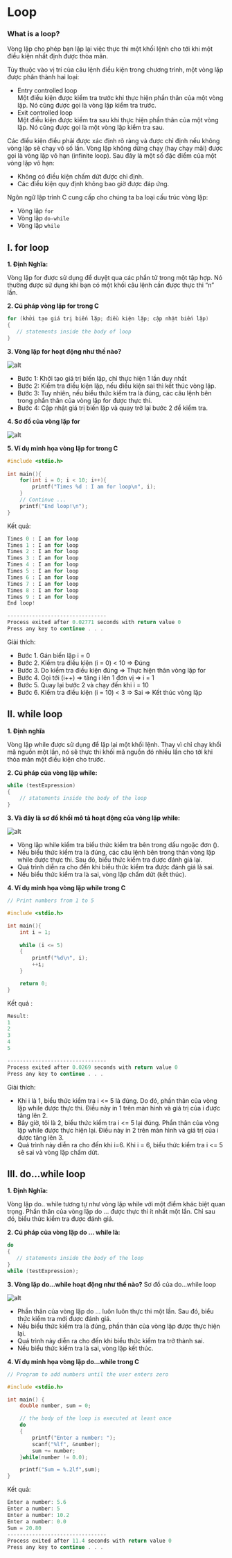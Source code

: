 # Loop

### What is a loop?

Vòng lặp cho phép bạn lặp lại việc thực thi một khối lệnh cho tới khi một điều kiện nhất định được thỏa mãn.

Tùy thuộc vào vị trí của câu lệnh điều kiện trong chương trình, một vòng lặp được phân thành hai loại:
- Entry controlled loop  
  Một điều kiện được kiểm tra trước khi thực hiện phần thân của một vòng lặp. Nó cũng được gọi là vòng lặp kiểm tra trước.
- Exit controlled loop  
  Một điều kiện được kiểm tra sau khi thực hiện phần thân của một vòng lặp. Nó cũng được gọi là một vòng lặp kiểm tra sau.

Các điều kiện điều phải được xác định rõ ràng và được chỉ định nếu không vòng lặp sẽ chạy vô số lần. Vòng lặp không dừng chạy (hay chạy mãi) được gọi là vòng lặp vô hạn (infinite loop). Sau đây là một số đặc điểm của một vòng lặp vô hạn:
- Không có điều kiện chấm dứt được chỉ định.
- Các điều kiện quy định không bao giờ được đáp ứng.

Ngôn ngữ lập trình C cung cấp cho chúng ta ba loại cấu trúc vòng lặp:
- Vòng lặp `for`
- Vòng lặp `do-while`
- Vòng lặp `while`

## I. for loop

**1. Định Nghĩa:**

Vòng lặp for được sử dụng để duyệt qua các phần tử trong một tập hợp. Nó thường được sử dụng khi bạn có một khối câu lệnh cần được thực thi “n” lần.

**2. Cú pháp vòng lặp for trong C**

```c
for (khởi tạo giá trị biến lặp; điều kiện lặp; cập nhật biến lặp)
{
   // statements inside the body of loop
}
```
**3. Vòng lặp for hoạt động như thế nào?**

![alt](https://github.com/AnestLearning/Course-C-Fundamentals/blob/master/Images/for-loop-structure-in-c.png)

- Bước 1: Khởi tạo giá trị biến lặp, chỉ thực hiện 1 lần duy nhất
- Bước 2: Kiểm tra điều kiện lặp, nếu điều kiện sai thì kết thúc vòng lặp.
- Bước 3: Tuy nhiên, nếu biểu thức kiểm tra là đúng, các câu lệnh bên trong phần thân của vòng lặp for được thực thi.
- Bước 4: Cập nhật giá trị biến lặp và quay trở lại bước 2 để kiểm tra.

**4. Sơ đồ của vòng lặp for**

![alt](https://github.com/AnestLearning/Course-C-Fundamentals/blob/master/Images/v%C3%B2ng-l%E1%BA%B7p-for.jpg)

**5. Ví dụ minh họa vòng lặp for trong C**

```c
#include <stdio.h>
 
int main(){
    for(int i = 0; i < 10; i++){
        printf("Times %d : I am for loop\n", i);
    }
    // Continue ...
    printf("End loop!\n");
}
```
Kết quả:

```c
Times 0 : I am for loop
Times 1 : I am for loop
Times 2 : I am for loop
Times 3 : I am for loop
Times 4 : I am for loop
Times 5 : I am for loop
Times 6 : I am for loop
Times 7 : I am for loop
Times 8 : I am for loop
Times 9 : I am for loop
End loop!

--------------------------------
Process exited after 0.02771 seconds with return value 0
Press any key to continue . . .
```

Giải thích:
- Bước 1. Gán biến lặp i = 0
- Bước 2. Kiểm tra điều kiện (i = 0) < 10 => Đúng
- Bước 3. Do kiểm tra điều kiện đúng => Thực hiện thân vòng lặp for
- Bước 4. Gọi tới (i++) => tăng i lên 1 đơn vị => i = 1
- Bước 5. Quay lại bước 2 và chạy đến khi i = 10
- Bước 6. Kiểm tra điều kiện (i = 10) < 3 => Sai => Kết thúc vòng lặp

## II. while loop

**1. Định nghĩa**

Vòng lặp while được sử dụng để lặp lại một khối lệnh. Thay vì chỉ chạy khối mã nguồn một lần, nó sẽ thực thi khối mã nguồn đó nhiều lần cho tới khi thỏa mãn một điều kiện cho trước.

**2. Cú pháp của vòng lặp while:**

```c
while (testExpression) 
{
    // statements inside the body of the loop 
}
```

**3. Và đây là sơ đồ khối mô tả hoạt động của vòng lặp while:**

![alt](https://github.com/AnestLearning/Course-C-Fundamentals/blob/master/Images/c-while-loop_0.jpg)

- Vòng lặp while kiểm tra biểu thức kiểm tra bên trong dấu ngoặc đơn ().
- Nếu biểu thức kiểm tra là đúng, các câu lệnh bên trong thân vòng lặp while được thực thi. Sau đó, biểu thức kiểm tra được đánh giá lại.
- Quá trình diễn ra cho đến khi biểu thức kiểm tra được đánh giá là sai.
- Nếu biểu thức kiểm tra là sai, vòng lặp chấm dứt (kết thúc).

**4. Ví dụ minh họa vòng lặp while trong C**

```c
// Print numbers from 1 to 5

#include <stdio.h>

int main(){
    int i = 1;
    
    while (i <= 5)
    {
        printf("%d\n", i);
        ++i;
    }

    return 0;
}
```

Kết quả :

```c
Result:
1
2
3
4
5

--------------------------------
Process exited after 0.0269 seconds with return value 0
Press any key to continue . . .
```
Giải thích:
- Khi i là 1, biểu thức kiểm tra i <= 5 là đúng. Do đó, phần thân của vòng lặp while được thực thi. Điều này in 1 trên màn hình và giá trị của i được tăng lên 2.
- Bây giờ, tôi là 2, biểu thức kiểm tra i <= 5 lại đúng. Phần thân của vòng lặp while được thực hiện lại. Điều này in 2 trên màn hình và giá trị của i được tăng lên 3.
- Quá trình này diễn ra cho đến khi i=6. Khi i = 6, biểu thức kiểm tra i <= 5 sẽ sai và vòng lặp chấm dứt.

## III. do...while loop

**1. Định Nghĩa:**

Vòng lặp do.. while tương tự như vòng lặp while với một điểm khác biệt quan trọng. Phần thân của vòng lặp do ... được thực thi ít nhất một lần. Chỉ sau đó, biểu thức kiểm tra được đánh giá.

**2. Cú pháp của vòng lặp do ... while là:**

```c
do
{
   // statements inside the body of the loop
}
while (testExpression);
```
**3. Vòng lặp do...while hoạt động như thế nào?**
Sơ đồ của do...while loop

![alt](https://github.com/AnestLearning/Course-C-Fundamentals/blob/master/Images/c-do-while-loop_0.jpg)

- Phần thân của vòng lặp do ... luôn luôn thực thi một lần. Sau đó, biểu thức kiểm tra mới được đánh giá.
- Nếu biểu thức kiểm tra là đúng, phần thân của vòng lặp được thực hiện lại.
- Quá trình này diễn ra cho đến khi biểu thức kiểm tra trở thành sai.
- Nếu biểu thức kiểm tra là sai, vòng lặp kết thúc.

**4. Ví dụ minh họa vòng lặp do...while trong C**

```c
// Program to add numbers until the user enters zero

#include <stdio.h>

int main() {
    double number, sum = 0;

    // the body of the loop is executed at least once
    do
    {
        printf("Enter a number: ");
        scanf("%lf", &number);
        sum += number;
    }while(number != 0.0);

    printf("Sum = %.2lf",sum);
}
```
Kết quả:

```c
Enter a number: 5.6
Enter a number: 5
Enter a number: 10.2
Enter a number: 0.0
Sum = 20.80
--------------------------------
Process exited after 11.4 seconds with return value 0
Press any key to continue . . .
```
